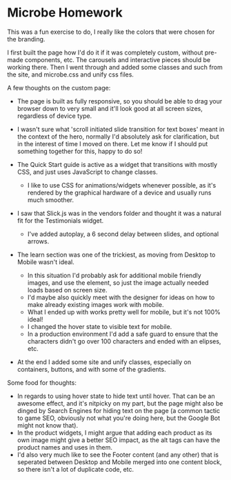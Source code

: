 # Microbe Homework

This was a fun exercise to do, I really like the colors that were chosen for the branding.

I first built the page how I'd do it if it was completely custom, without pre-made components, etc. The carousels and interactive pieces should be working there.
Then I went through and added some classes and such from the site, and microbe.css and unify css files.

A few thoughts on the custom page: 
* The page is built as fully responsive, so you should be able to drag your browser down to very small and it'll look good at all screen sizes, regardless of device type.
* I wasn't sure what 'scroll initiated slide transition for text boxes' meant in the context of the hero, normally I'd absolutely ask for clarification, but in the interest of time I moved on there. Let me know if I should put something together for this, happy to do so!
* The Quick Start guide is active as a widget that transitions with mostly CSS, and just uses JavaScript to change classes.
    * I like to use CSS for animations/widgets whenever possible, as it's rendered by the graphical hardware of a device and usually runs much smoother.
* I saw that Slick.js was in the vendors folder and thought it was a natural fit for the Testimonials widget.
    * I've added autoplay, a 6 second delay between slides, and optional arrows.
* The learn section was one of the trickiest, as moving from Desktop to Mobile wasn't ideal.
    * In this situation I'd probably ask for additional mobile friendly images, and use the <picture> element, so just the image actually needed loads based on screen size.
    * I'd maybe also quickly meet with the designer for ideas on how to make already existing images work with mobile.
    * What I ended up with works pretty well for mobile, but it's not 100% ideal!
    * I changed the hover state to visible text for mobile.
    * In a production environment I'd add a safe guard to ensure that the characters didn't go over 100 characters and ended with an elipses, etc.
    
* At the end I added some site and unify classes, especially on containers, buttons, and with some of the gradients.

Some food for thoughts:
   * In regards to using hover state to hide text until hover. That can be an awesome effect, and it's nitpicky on my part, but the page might also be dinged by Search Engines for hiding text on the page (a common tactic to game SEO, obviously not what you're doing here, but the Google Bot might not know that).
   * In the product widgets, I might argue that adding each product as its own image might give a better SEO impact, as the alt tags can have the product names and uses in them.
   * I'd also very much like to see the Footer content (and any other) that is seperated between Desktop and Mobile merged into one content block, so there isn't a lot of duplicate code, etc.

